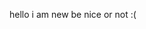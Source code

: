 hello i am new be nice or not :(

<!---
stickyhacker/stickyhacker is a ✨ special ✨ repository because its `README.md` (this file) appears on your GitHub profile.
You can click the Preview link to take a look at your changes.
--->
